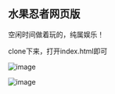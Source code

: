 ## 水果忍者网页版

空闲时间做着玩的，纯属娱乐！

clone下来，打开index.html即可

![image](http://ovtelvx8j.bkt.clouddn.com/1.gif)

![image](http://ovtelvx8j.bkt.clouddn.com/2.gif)
